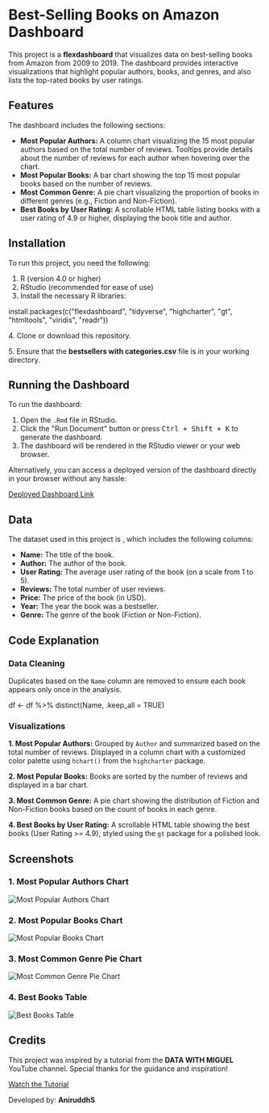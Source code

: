 <!DOCTYPE html>
<html lang="en">
<head>
    <meta charset="UTF-8">
    <meta name="viewport" content="width=device-width, initial-scale=1.0">
   
</head>
<body>

<h1>Best-Selling Books on Amazon Dashboard</h1>

<p>This project is a <strong>flexdashboard</strong> that visualizes data on best-selling books from Amazon from 2009 to 2019. The dashboard provides interactive visualizations that highlight popular authors, books, and genres, and also lists the top-rated books by user ratings.</p>

<h2>Features</h2>

<p>The dashboard includes the following sections:</p>
<ul>
    <li><strong>Most Popular Authors:</strong> A column chart visualizing the 15 most popular authors based on the total number of reviews. Tooltips provide details about the number of reviews for each author when hovering over the chart.</li>
    <li><strong>Most Popular Books:</strong> A bar chart showing the top 15 most popular books based on the number of reviews.</li>
    <li><strong>Most Common Genre:</strong> A pie chart visualizing the proportion of books in different genres (e.g., Fiction and Non-Fiction).</li>
    <li><strong>Best Books by User Rating:</strong> A scrollable HTML table listing books with a user rating of 4.9 or higher, displaying the book title and author.</li>
</ul>

<h2>Installation</h2>

<p>To run this project, you need the following:</p>
<ol>
    <li>R (version 4.0 or higher)</li>
    <li>RStudio (recommended for ease of use)</li>
    <li>Install the necessary R libraries:</li>
</ol>

<div class="code">
install.packages(c("flexdashboard", "tidyverse", "highcharter", "gt", "htmltools", "viridis", "readr"))
</div>

<p>4. Clone or download this repository.</p>
<p>5. Ensure that the <strong>bestsellers with categories.csv</strong> file is in your working directory.</p>

<h2>Running the Dashboard</h2>

<p>To run the dashboard:</p>
<ol>
    <li>Open the <code>.Rmd</code> file in RStudio.</li>
    <li>Click the "Run Document" button or press <kbd>Ctrl + Shift + K</kbd> to generate the dashboard.</li>
    <li>The dashboard will be rendered in the RStudio viewer or your web browser.</li>
</ol>

<p>Alternatively, you can access a deployed version of the dashboard directly in your browser without any hassle:</p>
<p><a href="#">Deployed Dashboard Link</a></p>

<h2>Data</h2>

<p>The dataset used in this project is <strong><a></a></strong>, which includes the following columns:</p>
<ul>
    <li><strong>Name:</strong> The title of the book.</li>
    <li><strong>Author:</strong> The author of the book.</li>
    <li><strong>User Rating:</strong> The average user rating of the book (on a scale from 1 to 5).</li>
    <li><strong>Reviews:</strong> The total number of user reviews.</li>
    <li><strong>Price:</strong> The price of the book (in USD).</li>
    <li><strong>Year:</strong> The year the book was a bestseller.</li>
    <li><strong>Genre:</strong> The genre of the book (Fiction or Non-Fiction).</li>
</ul>

<h2>Code Explanation</h2>

<h3>Data Cleaning</h3>
<p>Duplicates based on the <code>Name</code> column are removed to ensure each book appears only once in the analysis.</p>

<div class="code">
df <- df %>% distinct(Name, .keep_all = TRUE)
</div>

<h3>Visualizations</h3>

<p><strong>1. Most Popular Authors:</strong> Grouped by <code>Author</code> and summarized based on the total number of reviews. Displayed in a column chart with a customized color palette using <code>hchart()</code> from the <code>highcharter</code> package.</p>

<p><strong>2. Most Popular Books:</strong> Books are sorted by the number of reviews and displayed in a bar chart.</p>

<p><strong>3. Most Common Genre:</strong> A pie chart showing the distribution of Fiction and Non-Fiction books based on the count of books in each genre.</p>


<p><strong>4. Best Books by User Rating:</strong> A scrollable HTML table showing the best books (User Rating >= 4.9), styled using the <code>gt</code> package for a polished look.</p>


<h2>Screenshots</h2>

<div class="screenshot">
    <h3>1. Most Popular Authors Chart</h3>
    <img src="screenshot1.png" alt="Most Popular Authors Chart">
    <h3>2. Most Popular Books Chart</h3>
    <img src="screenshot2.png" alt="Most Popular Books Chart"> 
    <h3>3. Most Common Genre Pie Chart</h3>
    <img src="screenshot3.png" alt="Most Common Genre Pie Chart">
    <h3>4. Best Books Table</h3>
    <img src="screenshot4.png" alt="Best Books Table">
</div>


<h2>Credits</h2>
<p>This project was inspired by a tutorial from the <strong>DATA WITH MIGUEL</strong> YouTube channel. Special thanks for the guidance and inspiration!</p>
<p><a href="https://youtu.be/fkqD9kcvCkU?si=pikcUZV64KXw3Wy1" target="_blank">Watch the Tutorial</a></p>

<p class="credit">Developed by: <strong>AniruddhS</strong></p>

</body>
</html>
